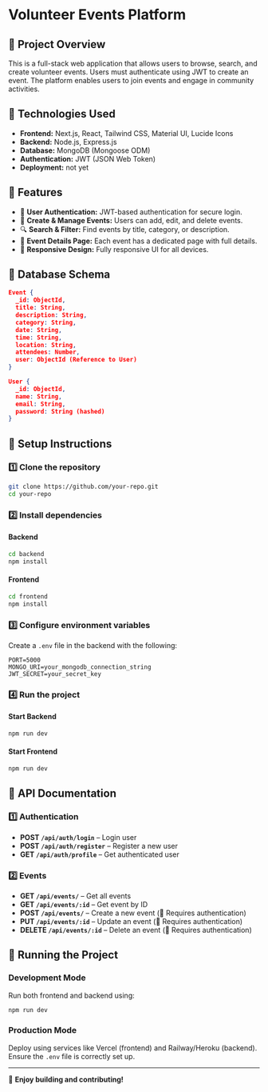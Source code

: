 # Volunteer Events Platform

## 📌 Project Overview
This is a full-stack web application that allows users to browse, search, and create volunteer events. Users must authenticate using JWT to create an event. The platform enables users to join events and engage in community activities.

## 📌 Technologies Used
- **Frontend:** Next.js, React, Tailwind CSS, Material UI, Lucide Icons
- **Backend:** Node.js, Express.js
- **Database:** MongoDB (Mongoose ODM)
- **Authentication:** JWT (JSON Web Token)
- **Deployment:** not yet

## 📌 Features
- 🔐 **User Authentication:** JWT-based authentication for secure login.
- 📌 **Create & Manage Events:** Users can add, edit, and delete events.
- 🔍 **Search & Filter:** Find events by title, category, or description.
- 📅 **Event Details Page:** Each event has a dedicated page with full details.
- 📌 **Responsive Design:** Fully responsive UI for all devices.

## 📌 Database Schema
```json
Event {
  _id: ObjectId,
  title: String,
  description: String,
  category: String,
  date: String,
  time: String,
  location: String,
  attendees: Number,
  user: ObjectId (Reference to User)
}

User {
  _id: ObjectId,
  name: String,
  email: String,
  password: String (hashed)
}
```

## 📌 Setup Instructions
### 1️⃣ Clone the repository
```sh
git clone https://github.com/your-repo.git
cd your-repo
```
### 2️⃣ Install dependencies
#### Backend
```sh
cd backend
npm install
```
#### Frontend
```sh
cd frontend
npm install
```
### 3️⃣ Configure environment variables
Create a `.env` file in the backend with the following:
```
PORT=5000
MONGO_URI=your_mongodb_connection_string
JWT_SECRET=your_secret_key
```
### 4️⃣ Run the project
#### Start Backend
```sh
npm run dev
```
#### Start Frontend
```sh
npm run dev
```

## 📌 API Documentation
### 1️⃣ Authentication
- **POST `/api/auth/login`** – Login user
- **POST `/api/auth/register`** – Register a new user
- **GET `/api/auth/profile`** – Get authenticated user

### 2️⃣ Events
- **GET `/api/events/`** – Get all events
- **GET `/api/events/:id`** – Get event by ID
- **POST `/api/events/`** – Create a new event (🔐 Requires authentication)
- **PUT `/api/events/:id`** – Update an event (🔐 Requires authentication)
- **DELETE `/api/events/:id`** – Delete an event (🔐 Requires authentication)

## 📌 Running the Project
### Development Mode
Run both frontend and backend using:
```sh
npm run dev
```

### Production Mode
Deploy using services like Vercel (frontend) and Railway/Heroku (backend). Ensure the `.env` file is correctly set up.

---
🚀 **Enjoy building and contributing!**


